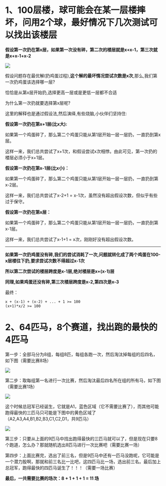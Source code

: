 # **1、100层楼，球可能会在某一层楼摔坏，问用2个球，最好情况下几次测试可以找出该楼层**

**假设第一次扔在第x层，如果第一次没有碎，第二次的楼层就是x+x-1，第三次就是x+x-1+x-2**

![](http://mycsdnblog.work/201919242100-l.png)

假设问题存在最优解(扔鸡蛋过程),**这个解的最坏情况尝试次数是x次**,那么,我们第一次扔鸡蛋该选择哪一层?

恰恰是从第x层开始扔,选择更高一层或是更低一层都不合适

为什么第一次扔就要选择第x层呢?

这里的解释也是通过假设法,然后演绎,有些烧脑,小伙伴们坚持住:

**假设第一次扔在第x+1层(比x大):**

如果第一个鸡蛋碎了，那么第二个鸡蛋只能从第1层开始一层一层扔，一直扔到第x层。

这样一来，我们总共尝试了x+1次，和假设尝试x次相悖。由此可见，第一次扔的楼层必须小于x+1层。

**假设第一次扔在第x-1层(比x小)：**

如果第一个鸡蛋碎了，那么第二个鸡蛋只能从第1层开始一层一层扔，一直扔到第x-2层。

这样一来，我们总共尝试了x-2+1 = x-1次，虽然没有超出假设次数，但似乎有些过于保守。

**假设第一次扔在第x层：**

如果第一个鸡蛋碎了，那么第二个鸡蛋只能从第1层开始一层一层扔，一直扔到第x-1层。

这样一来，我们总共尝试了x-1+1 = x次，刚刚好没有超出假设次数。

------

**如果第一次扔鸡蛋没有碎,我们的尝试消耗了一次,问题就转化成了两个鸡蛋在100-x层楼往下扔,要求尝试次数不得超过x-1次**

**所以第二次尝试的楼层跨度是x-1层,绝对楼层是x+(x-1)层**

**同理,如果鸡蛋还没有碎,第三次楼层跨度是x-2,第四次是x-3**

最终：

```
x + (x-1) + (x-2) + ... + 1 >= 100
(x+1)*x/2 >= 100
```

# **2、64匹马，8个赛道，找出跑的最快的4匹马**

第一步：全部马分为8组，每组8匹，每组各跑一次，然后淘汰掉每组的后四名，如下图（需要比赛8场） 

![](http://mycsdnblog.work/201919142101-K.png)

第二步：取每组第一名进行一次比赛，然后淘汰最后四名所在组的所有马，如下图（需要比赛1场） 

![](http://mycsdnblog.work/201919142102-N.png)

这个时候总冠军已经诞生，它就是A1，蓝色区域（它不需要比赛了），而其他可能跑得最快的三匹马只可能是下图中的黄色区域了（A2,A3,A4,B1,B2,B3,C1,C2,D1，共9匹马） 

![](http://mycsdnblog.work/201919142103-f.png)

第三步：只要从上面的9匹马中找出跑得最快的三匹马就可以了，但是现在只要8个跑道，怎么办？那就随机选出8匹马进行一次比赛吧（需要比赛一场）

第四步：上面比赛完，选出了前三名，但是9匹马中还有一匹马没跑呢，它可能是一个潜力股啊，那就和前三名比一比吧，这四匹马比一场，选出前三名。最后加上总冠军，跑得最快的四匹马诞生了！！！（需要一场比赛）

**最后，一共需要比赛的场次：8 + 1 + 1 + 1 = 11 场**